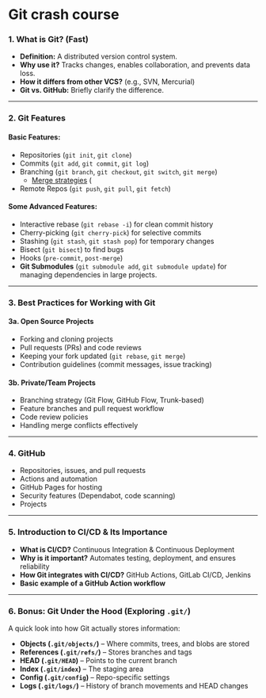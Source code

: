 # Git crash course

### **1. What is Git? (Fast)**
- **Definition:** A distributed version control system.
- **Why use it?** Tracks changes, enables collaboration, and prevents data loss.
- **How it differs from other VCS?** (e.g., SVN, Mercurial)
- **Git vs. GitHub:** Briefly clarify the difference.

---

### **2. Git Features**
#### **Basic Features:**
- Repositories (`git init`, `git clone`)
- Commits (`git add`, `git commit`, `git log`)
- Branching (`git branch`, `git checkout`, `git switch`, `git merge`)
  - [Merge strategies](https://git-scm.com/docs/merge-strategies) (
- Remote Repos (`git push`, `git pull`, `git fetch`)

#### **Some Advanced Features:**
- Interactive rebase (`git rebase -i`) for clean commit history
- Cherry-picking (`git cherry-pick`) for selective commits
- Stashing (`git stash`, `git stash pop`) for temporary changes
- Bisect (`git bisect`) to find bugs
- Hooks (`pre-commit`, `post-merge`)
- **Git Submodules** (`git submodule add`, `git submodule update`) for managing dependencies in large projects.

---

### **3. Best Practices for Working with Git**
#### **3a. Open Source Projects**
- Forking and cloning projects
- Pull requests (PRs) and code reviews
- Keeping your fork updated (`git rebase`, `git merge`)
- Contribution guidelines (commit messages, issue tracking)

#### **3b. Private/Team Projects**
- Branching strategy (Git Flow, GitHub Flow, Trunk-based)
- Feature branches and pull request workflow
- Code review policies
- Handling merge conflicts effectively

---

### **4. GitHub**
- Repositories, issues, and pull requests
- Actions and automation
- GitHub Pages for hosting
- Security features (Dependabot, code scanning)
- Projects

---

### **5. Introduction to CI/CD & Its Importance**
- **What is CI/CD?** Continuous Integration & Continuous Deployment
- **Why is it important?** Automates testing, deployment, and ensures reliability
- **How Git integrates with CI/CD?** GitHub Actions, GitLab CI/CD, Jenkins
- **Basic example of a GitHub Action workflow**

---

### **6. Bonus: Git Under the Hood (Exploring `.git/`)**
A quick look into how Git actually stores information:

- **Objects (`.git/objects/`)** – Where commits, trees, and blobs are stored
- **References (`.git/refs/`)** – Stores branches and tags
- **HEAD (`.git/HEAD`)** – Points to the current branch
- **Index (`.git/index`)** – The staging area
- **Config (`.git/config`)** – Repo-specific settings
- **Logs (`.git/logs/`)** – History of branch movements and HEAD changes
